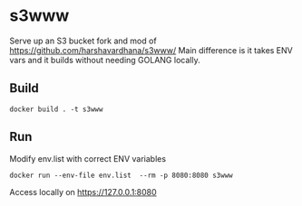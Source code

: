 # s3www
Serve up an S3 bucket fork and mod of https://github.com/harshavardhana/s3www/
Main difference is it takes ENV vars and it builds without needing GOLANG locally.

## Build
```
docker build . -t s3www
```

## Run
Modify env.list with correct ENV variables

```
docker run --env-file env.list  --rm -p 8080:8080 s3www
```

Access locally on https://127.0.0.1:8080
